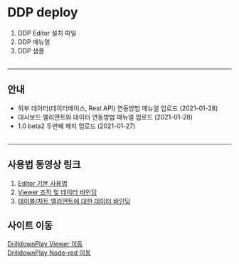 # DDP deploy

1. DDP Editor 설치 파일 
2. DDP 매뉴얼
3. DDP 샘플
<br><br>

-----------------------------------
## 안내
* 외부 데이터(데이터베이스, Rest API) 연동방법 매뉴얼 업로드 (2021-01-28)
* 대시보드 엘리먼트와 데이터 연동방법 매뉴얼 업로드 (2021-01-28)
* 1.0 beta2 두번째 패치 업로드 (2021-01-27)
<br><br>

-----------------------------------
## 사용법 동영상 링크
1. [Editor 기본 사용법](https://youtu.be/418EMm-noso) <br>
2. [Viewer 조작 및 데이터 바인딩](https://youtu.be/ydLkaTRWnns) <br>
3. [테이블/차트 엘리먼트에 대한 데이터 바인딩](https://youtu.be/04PEMD1CE9I) <br>


## 사이트 이동
[DrilldownPlay Viewer 이동](http://naon.soxcorp.co.kr/DrilldownPlay/#/main) <br>
[DrilldownPlay Node-red 이동](http://naon.soxcorp.co.kr:11103)


